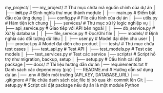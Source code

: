 my_project/
│── my_project/                # Thư mục chứa mã nguồn chính của dự án
│   ├── __init__.py            # Định nghĩa thư mục thành module
│   ├── main.py                # Điểm bắt đầu của ứng dụng
│   ├── config.py              # File cấu hình của dự án
│   ├── utils.py               # Hàm tiện ích chung
│   ├── services/              # Thư mục xử lý logic nghiệp vụ
│   │   ├── api_service.py     # Giao tiếp với API bên ngoài
│   │   ├── db_service.py      # Xử lý database
│   │   ├── file_service.py    # Đọc/Ghi file
│   ├── models/                # Định nghĩa các đối tượng dữ liệu
│   │   ├── user.py            # Model đại diện cho user
│   │   ├── product.py         # Model đại diện cho product
│── tests/                     # Thư mục chứa test cases
│   ├── test_api.py            # Test API
│   ├── test_models.py         # Test các models
│   ├── test_services.py       # Test các service
│── scripts/                   # Script hỗ trợ như migration, backup, setup
│   ├── setup.py               # Cấu hình cài đặt package
│── docs/                      # Tài liệu hướng dẫn dự án
│── requirements.txt           # Danh sách các dependency (pip)
│── README.md                  # Hướng dẫn sử dụng dự án
│── .env                       # Biến môi trường (API_KEY, DATABASE_URL)
│── .gitignore                  # File chứa danh sách các file bị bỏ qua khi commit lên Git
│── setup.py                   # Script cài đặt package nếu dự án là một module Python
